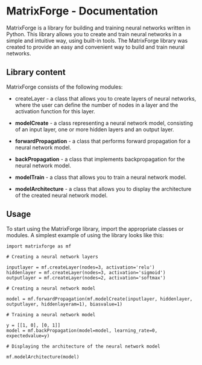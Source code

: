  # MatrixForge - Documentation

MatrixForge is a library for building and training neural networks written in Python. This library allows you to create and train neural networks in a simple and intuitive way, using built-in tools. The MatrixForge library was created to provide an easy and convenient way to build and train neural networks.

## Library content
MatrixForge consists of the following modules:

- createLayer - a class that allows you to create layers of neural networks, where the user can define the number of nodes in a layer and the activation function for this layer.

- **modelCreate** - a class representing a neural network model, consisting of an input layer, one or more hidden layers and an output layer.

- **forwardPropagation** - a class that performs forward propagation for a neural network model.

- **backPropagation** - a class that implements backpropagation for the neural network model.

- **modelTrain** - a class that allows you to train a neural network model.

- **modelArchitecture** - a class that allows you to display the architecture of the created neural network model.

## Usage
To start using the MatrixForge library, import the appropriate classes or modules. A simplest example of using the library looks like this:
```
import matrixforge as mf

# Creating a neural network layers

inputlayer = mf.createLayer(nodes=3, activation='relu') 
hiddenlayer = mf.createLayer(nodes=3, activation='sigmoid')
outputlayer = mf.createLayer(nodes=2, activation='softmax')

# Creating a neural network model

model = mf.forwardPropagation(mf.modelCreate(inputlayer, hiddenlayer, outputlayer, hiddenlayeram=1), biasvalue=1)

# Training a neural network model

y = [[1, 0], [0, 1]]
model = mf.backPropagation(model=model, learning_rate=0, expectedvalue=y)

# Displaying the architecture of the neural network model

mf.modelArchitecture(model)
```
